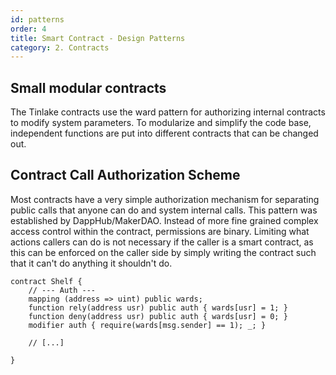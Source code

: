 ```yaml
---
id: patterns
order: 4
title: Smart Contract - Design Patterns
category: 2. Contracts
---
```


## Small modular contracts
The Tinlake contracts use the ward pattern for authorizing internal contracts to modify system parameters. To modularize and simplify the code base, independent functions are put into different contracts that can be changed out.

## Contract Call Authorization Scheme
Most contracts have a very simple authorization mechanism for separating public calls that anyone can do and system internal calls. This pattern was established by DappHub/MakerDAO. Instead of more fine grained complex access control within the contract, permissions are binary. Limiting what actions callers can do is not necessary if the caller is a smart contract, as this can be enforced on the caller side by simply writing the contract such that it can't do anything it shouldn't do.


```solidity,
contract Shelf {
    // --- Auth ---
    mapping (address => uint) public wards;
    function rely(address usr) public auth { wards[usr] = 1; }
    function deny(address usr) public auth { wards[usr] = 0; }
    modifier auth { require(wards[msg.sender] == 1); _; }

    // [...]

}
```
